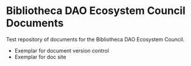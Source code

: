 # Bibliotheca DAO Ecosystem Council Documents
Test repository of documents for the Bibliotheca DAO Ecosystem Council.
- Exemplar for document version control
- Exemplar for doc site
